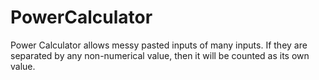 # PowerCalculator
Power Calculator allows messy pasted inputs of many inputs. If they are separated by any non-numerical value, then it will be counted as its own value.
